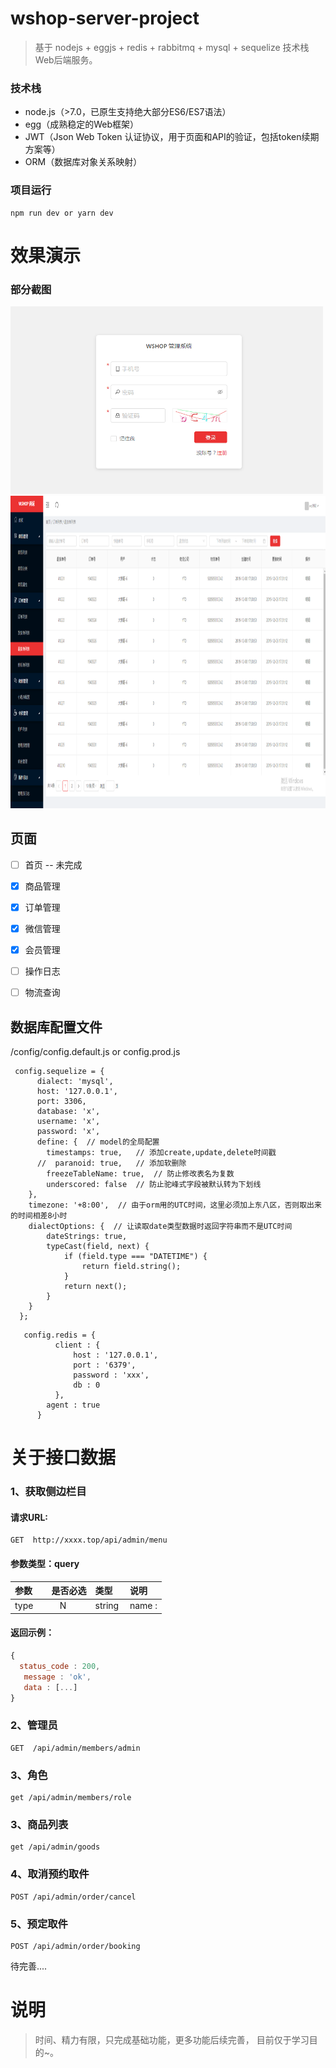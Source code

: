 # wshop-server-project
> 基于 nodejs + eggjs + redis + rabbitmq + mysql + sequelize 技术栈Web后端服务。

### 技术栈

- node.js（>7.0，已原生支持绝大部分ES6/ES7语法）
- egg（成熟稳定的Web框架）
- JWT（Json Web Token 认证协议，用于页面和API的验证，包括token续期方案等）
- ORM（数据库对象关系映射）


### 项目运行

```
npm run dev or yarn dev

```



# 效果演示
### 部分截图
 <img src="https://github.com/weiQing88/wshop/blob/master/public/screenshots/20200106111753.png" width="500" height="300"/> 
 <img src="https://github.com/weiQing88/wshop/blob/master/public/screenshots/45234234.png" width="900" height="500"/> 
 


## 页面
- [ ] 首页 -- 未完成
- [x] 商品管理 
- [x] 订单管理
- [x] 微信管理
- [x] 会员管理
- [ ] 操作日志
- [ ] 物流查询



## 数据库配置文件 
/config/config.default.js or config.prod.js
```
 config.sequelize = {
      dialect: 'mysql',
      host: '127.0.0.1',
      port: 3306,
      database: 'x',
      username: 'x',
      password: 'x',
      define: {  // model的全局配置
        timestamps: true,   // 添加create,update,delete时间戳
      //  paranoid: true,   // 添加软删除
        freezeTableName: true,  // 防止修改表名为复数
        underscored: false  // 防止驼峰式字段被默认转为下划线
    },
    timezone: '+8:00',  // 由于orm用的UTC时间，这里必须加上东八区，否则取出来的时间相差8小时
    dialectOptions: {  // 让读取date类型数据时返回字符串而不是UTC时间
        dateStrings: true,
        typeCast(field, next) {
            if (field.type === "DATETIME") {
                return field.string();
            }
            return next();
        }
    }
  };
```

```
   config.redis = {
          client : {
              host : '127.0.0.1',
              port : '6379',
              password : 'xxx',
              db : 0
          },
        agent : true
      }

```


# 关于接口数据

### 1、获取侧边栏目

#### 请求URL:  
```
GET  http://xxxx.top/api/admin/menu
```

#### 参数类型：query

|参数|是否必选|类型|说明|
|:-----|:-------:|:-----|:-----|
|type      | N      |string  | name :  |

#### 返回示例：
```javascript
{
  status_code : 200,
   message : 'ok',
   data : [...]
}
```


### 2、管理员
```
GET  /api/admin/members/admin
```



### 3、角色
```
get /api/admin/members/role
```


### 3、商品列表
```
get /api/admin/goods
```



### 4、取消预约取件
```
POST /api/admin/order/cancel
```


### 5、预定取件
```
POST /api/admin/order/booking
```

待完善....


# 说明
>  时间、精力有限，只完成基础功能，更多功能后续完善， 目前仅于学习目的~。




